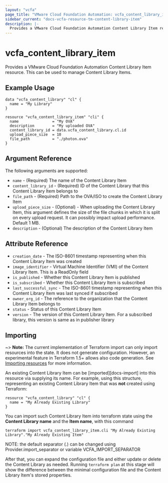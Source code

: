```yaml
---
layout: "vcfa"
page_title: "VMware Cloud Foundation Automation: vcfa_content_library_item"
sidebar_current: "docs-vcfa-resource-tm-content-library-item"
description: |-
  Provides a VMware Cloud Foundation Automation Content Library Item resource. This can be used to manage Content Library Items.
---
```


# vcfa\_content\_library\_item

Provides a VMware Cloud Foundation Automation Content Library Item resource. This can be used to manage Content Library Items.

## Example Usage

```hcl
data "vcfa_content_library" "cl" {
  name = "My Library"
}

resource "vcfa_content_library_item" "cli" {
  name               = "My OVA"
  description        = "My uploaded OVA"
  content_library_id = data.vcfa_content_library.cl.id
  upload_piece_size  = 10
  file_path          = "./photon.ova"
}
```

## Argument Reference

The following arguments are supported:

* `name` - (Required) The name of the Content Library Item
* `content_library_id` - (Required) ID of the Content Library that this Content Library Item belongs to
* `file_path` - (Required) Path to the OVA/ISO to create the Content Library Item
* `upload_piece_size` - (Optional) - When uploading the Content Library Item, this argument defines the size of the file chunks
  in which it is split on every upload request. It can possibly impact upload performance. Default 1 MB.
* `description` - (Optional) The description of the Content Library Item

## Attribute Reference

* `creation_date` - The ISO-8601 timestamp representing when this Content Library Item was created
* `image_identifier` - Virtual Machine Identifier (VMI) of the Content Library Item. This is a ReadOnly field
* `is_published` - Whether this Content Library Item is published
* `is_subscribed` - Whether this Content Library Item is subscribed
* `last_successful_sync` - The ISO-8601 timestamp representing when this Content Library Item was last synced if subscribed
* `owner_org_id` - The reference to the organization that the Content Library Item belongs to
* `status` - Status of this Content Library Item
* `version` - The version of this Content Library Item. For a subscribed library, this version is same as in publisher library 

## Importing

~> **Note:** The current implementation of Terraform import can only import resources into the state. It does not generate
configuration. However, an experimental feature in Terraform 1.5+ allows also code generation.
See [Importing resources][importing-resources] for more information.

An existing Content Library Item can be [imported][docs-import] into this resource via supplying its name.
For example, using this structure, representing an existing Content Library Item that was **not** created using Terraform:

```hcl
resource "vcfa_content_library" "cl" {
  name = "My Already Existing Library"
}
```

You can import such Content Library Item into terraform state using the **Content Library name** and the **Item name**, with this command

```
terraform import vcfa_content_library_item.cli "My Already Existing Library"."My Already Existing Item"
```

NOTE: the default separator (.) can be changed using Provider.import_separator or variable VCFA_IMPORT_SEPARATOR

After that, you can expand the configuration file and either update or delete the Content Library as needed. Running `terraform plan`
at this stage will show the difference between the minimal configuration file and the Content Library Item's stored properties.

[importing-resources]:https://registry.terraform.io/providers/vmware/vcfa/latest/docs/guides/importing_resources